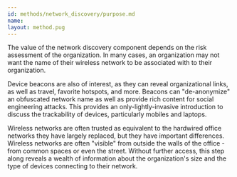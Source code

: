 ```yaml
---
id: methods/network_discovery/purpose.md
name: 
layout: method.pug
---
```

The value of the network discovery component depends on the risk assessment of the organization. In many cases, an organization may not want the name of their wireless network to be associated with to their organization. 

Device beacons are also of interest, as they can reveal organizational links, as well as travel, favorite hotspots, and more.  Beacons can "de-anonymize" an obfuscated network name as well as provide rich content for social engineering attacks. This provides an only-lightly-invasive introduction to discuss the trackability of devices, particularly mobiles and laptops.

Wireless networks are often trusted as equivalent to the hardwired office networks they have largely replaced, but they have important differences. Wireless networks are often "visible" from outside the walls of the office - from common spaces or even the street. Without further access, this step along reveals a wealth of information about the organization's size and the type of devices connecting to their network.

